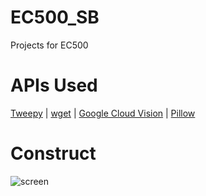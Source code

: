 # EC500_SB
Projects for EC500

# APIs Used
[Tweepy](https://github.com/tweepy/tweepy) | [wget](https://savannah.gnu.org/git/?group=wget) | [Google Cloud Vision](https://cloud.google.com/vision/) | [Pillow](https://pillow.readthedocs.io/en/latest/)

# Construct
![screen](https://drive.google.com/open?id=1VLVS78RYXS_S2Eipw1739iszfbbe7OXj)
